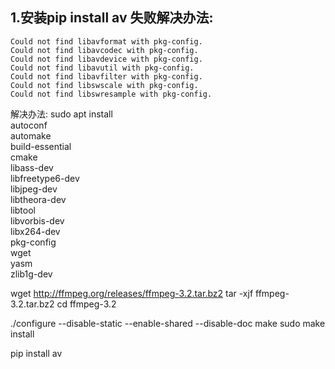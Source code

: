 ## 1.安装pip install av 失败解决办法:
    Could not find libavformat with pkg-config.
    Could not find libavcodec with pkg-config.
    Could not find libavdevice with pkg-config.
    Could not find libavutil with pkg-config.
    Could not find libavfilter with pkg-config.
    Could not find libswscale with pkg-config.
    Could not find libswresample with pkg-config.

解决办法:
    sudo apt install \
    autoconf \
    automake \
    build-essential \
    cmake \
    libass-dev \
    libfreetype6-dev \
    libjpeg-dev \
    libtheora-dev \
    libtool \
    libvorbis-dev \
    libx264-dev \
    pkg-config \
    wget \
    yasm \
    zlib1g-dev

wget http://ffmpeg.org/releases/ffmpeg-3.2.tar.bz2
tar -xjf ffmpeg-3.2.tar.bz2
cd ffmpeg-3.2

./configure --disable-static --enable-shared --disable-doc
make
sudo make install

pip install av
